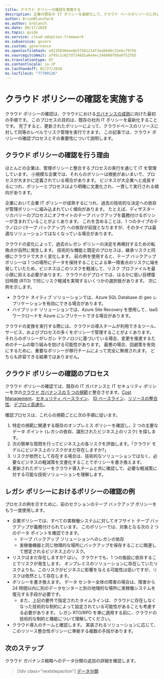 ```yaml
---
title: クラウド ポリシーの確認を実施する
description: 企業の既存の IT ポリシーを最新化して、クラウド ベースのリソースに対して同等レベルのリスク管理を提供する方法について説明します。
author: BrianBlanchard
ms.author: brblanch
ms.date: 09/17/2019
ms.topic: guide
ms.service: cloud-adoption-framework
ms.subservice: govern
ms.custom: governance
ms.openlocfilehash: e4235830eee8e57581214f3eabb46c32ebcf975b
ms.sourcegitcommit: af45c1c027d7246d1a6e4ec248406fb9a8752fb5
ms.translationtype: HT
ms.contentlocale: ja-JP
ms.lasthandoff: 02/27/2020
ms.locfileid: "77709126"
---
```

<!-- markdownlint-disable MD026 -->

# <a name="conduct-a-cloud-policy-review"></a>クラウド ポリシーの確認を実施する

クラウド ポリシーの確認は、クラウドにおける[ガバナンスの成熟](../index.md)に向けた最初の手順です。 このプロセスの目的は、既存の社内 IT ポリシーを最新化することです。 完了すると、更新されたポリシーによって、クラウドベースのリソースに対して同等のレベルでリスク管理を実行できます。 この記事では、クラウド ポリシーの確認プロセスとその重要性について説明します。

## <a name="why-perform-a-cloud-policy-review"></a>クラウド ポリシーの確認を行う理由

ほとんどの企業は、管理ポリシーと整合するプロセスの実行を通じて IT を管理しています。 小規模な企業では、それらのポリシーは根拠があいまいで、プロセスが大まかに定義されている場合があります。 ビジネスが大企業へと成長するにつれ、ポリシーとプロセスはより明確に文書化され、一貫して実行される傾向があります。

企業において企業 IT ポリシーが成熟するにつれ、過去の技術的な決定への依存が管理ポリシーに組み込まれていく傾向があります。 たとえば、ディザスター リカバリーのプロセスにオフサイトのテープ バックアップを義務付けるポリシーが含まれていることがよくあります。 これを含めることは、1 つのタイプのテクノロジ (テープ バックアップ) への依存が前提となりますが、そのタイプは最適なソリューションではなくなっている場合があります。

クラウドの変化によって、過去のレガシ ポリシーの決定を再検討するための転換点が自然に発生します。 技術的な機能と既定のプロセスは、継承リスクと同様にクラウドで大きく変化します。 前の例を使用すると、テープ バックアップ ポリシーは 1 つの場所にデータを保持することによる単一障害点のリスクに端を発していたため、ビジネスはこのリスクを軽減して、リスク プロファイルを最小限に抑える必要があります。 クラウドのデプロイでは、はるかに低い目標復旧時間 (RTO) で同じリスク軽減を実現するいくつかの選択肢があります。 次に例を示します。

- クラウド ネイティブ ソリューションでは、Azure SQL Database の geo レプリケーションを有効にできる場合があります。
- ハイブリッド ソリューションでは、Azure Site Recovery を使用して、IaaS ワークロードを Azure にレプリケートできる場合があります。

クラウドの変換を実行する際には、クラウドの導入チームが利用できるツール、サービス、およびプロセスの多くをポリシーで管理することがよくあります。 それらのポリシーがレガシ テクノロジに基づいている場合、変更を推進するためのチームの取り組みを妨げる可能性があります。 最悪の場合、回避策を有効にするために、重要なポリシーが移行チームによって完全に無視されます。 どちらも許容できる結果ではありません。

## <a name="the-cloud-policy-review-process"></a>クラウド ポリシーの確認のプロセス

クラウド ポリシーの確認では、既存の IT ガバナンスと IT セキュリティ ポリシーを次の[クラウド ガバナンスの 5 つの規範](../index.md)と整合させます。[Cost Management](../cost-management/index.md)、[セキュリティ ベースライン](../security-baseline/index.md)、 [ID ベースライン](../identity-baseline/index.md)、[リソースの整合性](../resource-consistency/index.md)、[デプロイ高速化](../deployment-acceleration/index.md)。

確認プロセスは、これらの規範ごとに次の手順に従います。

1. 特定の規範に関連する既存のオンプレミス ポリシーを確認し、2 つの主要なデータ ポイント (レガシの依存、識別されたビジネス上のリスク) を探します。
2. 次の簡単な質問を行ってビジネス上の各リスクを評価します。「クラウド モデルにビジネス上のリスクがまだ存在しますか?」
3. リスクが依然として存在する場合は、技術的なソリューションではなく、必要なビジネスの軽減策を文書化することでポリシーを書き換えます。
4. 更新されたポリシーをクラウド導入チームと共に確認して、必要な軽減策に対する可能な技術ソリューションを理解します。

## <a name="example-of-a-policy-review-for-a-legacy-policy"></a>レガシ ポリシーにおけるポリシーの確認の例

プロセスの例を示すために、前のセクションのテープ バックアップ ポリシーをもう一度使用します。

- 企業ポリシーでは、すべての実稼働システムに対してオフサイト テープ バックアップが義務付けられています。 このポリシーでは、対象となる次の 2 つのデータ ポイントを確認できます。
  - テープ バックアップ ソリューションへのレガシの依存
  - 実稼働機器と同じ物理的な場所にバックアップを保存することに関連して想定されるビジネス上のリスク。
- リスクはまだ存在しますか? はい。 クラウドでも、1 つの施設に依存することでリスクが発生します。 オンプレミスのソリューションに存在していたリスクよりも、このリスクがビジネスに影響を与える可能性は低いですが、リスクは依然として存在します。
- ポリシーを書き換えます。 データ センター全体の障害の場合は、障害から 24 時間以内に別のデータセンターと別の地理的な場所に実稼働システムを復元する手段が必要です。
  - また、上記の要件で指定されたタイムラインは、クラウドに存在しなくなった技術的な制約によって設定されている可能性があることも考慮する必要があります。 レガシ RTO/RPO を単に適用する前に、クラウドの技術的な制約と機能について理解してください。
- クラウド導入のチームと確認します。 実装されるソリューションに応じて、このリソース整合性ポリシーに準拠する複数の手段があります。

## <a name="next-steps"></a>次のステップ

クラウド ガバナンス戦略へのデータ分類の追加の詳細を確認します。

> [!div class="nextstepaction"]
> [データ分類](./data-classification.md)
